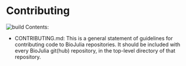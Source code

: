 # Contributing
![build](https://travis-ci.org/BioJulia/Contributing.svg?branch=master)
Contents:

- CONTRIBUTING.md: This is a general statement of guidelines for contributing code to BioJulia repositories. It should be included with every BioJulia git(hub) repository, in the top-level directory of that repository.
